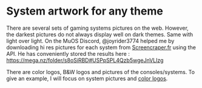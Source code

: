 # System artwork for any theme

There are several sets of gaming systems pictures on the web. However, the darkest pictures do not always display well on dark themes. Same with light over light. On the MuOS Discord, @joyrider3774 helped me by downloading hi res pictures for each system from [Screencraper.fr](https://www.screenscraper.fr/) using the API. He has conveniently stored the results here : https://mega.nz/folder/s8oSiRBD#USPpSPL4Qzb5wgeJnVLlzg

There are color logos, B&W logos and pictures of the consoles/systems. To give an example, I will focus on system pictures and [color logos](https://github.com/gerpy/muos-artwork/tree/master/system-scraping/system-logos/shadow-invert). 
